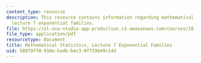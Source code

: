 ```yaml
---
content_type: resource
description: This resource contains information regarding mathematical statistics,
  lecture 7 exponential families.
file: https://ol-ocw-studio-app-production.s3.amazonaws.com/courses/18-655-mathematical-statistics-spring-2016/58079ff0910ebadbbec30ff29b49c14d_MIT18_655S16_LecNote7.pdf
file_type: application/pdf
resourcetype: Document
title: Mathematical Statistics, Lecture 7 Exponential Families
uid: 58079ff0-910e-badb-bec3-0ff29b49c14d
---
```

